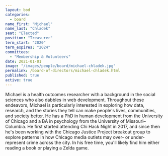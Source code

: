 ```yaml
---
layout: bod
categories: 
  - board
name_first: "Michael"
name_last: "Chladek"
seat: "Elected"
position: "Treasurer"
term_start: "2020"
term_expires: "2024"
committees:
  - "Membership & Volunteers"
date: 2021-01-01
image: "/images/people/board/michael-chladek.jpg"
permalink: /board-of-directors/michael-chladek.html
published: true
active: true
---
```


Michael is a health outcomes researcher with a background in the social sciences who also dabbles in web development. Throughout these endeavors, Michael is particularly interested in exploring how data, research, and the stories they tell can make people's lives, communities, and society better. He has a PhD in human development from the University of Chicago and a BA in psychology from the University of Missouri–Columbia. He first started attending Chi Hack Night in 2017, and since then he's been working with the Chicago Justice Project breakout group to explore patterns in how Chicago media outlets may over- or under-represent crime across the city. In his free time, you'll likely find him either reading a book or playing a Zelda game.
